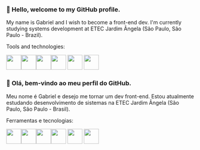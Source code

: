 ### 👋 Hello, welcome to my GitHub profile.
My name is Gabriel and I wish to become a front-end dev.
I'm currently studying systems development at ETEC Jardim Ângela (São Paulo, São Paulo - Brazil).

Tools and technologies:

<img src="https://cdn.jsdelivr.net/gh/devicons/devicon/icons/html5/html5-original.svg" width=40rem height=40rem/><img src="https://cdn.jsdelivr.net/gh/devicons/devicon/icons/css3/css3-original.svg" width=40rem height=40rem/><img src="https://cdn.jsdelivr.net/gh/devicons/devicon/icons/javascript/javascript-original.svg" width=40rem height=40rem/><img src="https://cdn.jsdelivr.net/gh/devicons/devicon/icons/dart/dart-original.svg" width=40rem height=40rem/>
<img src="https://cdn.jsdelivr.net/gh/devicons/devicon/icons/flutter/flutter-original.svg" width=40rem height=40rem/>
<img src="https://cdn.jsdelivr.net/gh/devicons/devicon/icons/bootstrap/bootstrap-original.svg" width=40rem height=40rem/>
             
### 👋 Olá, bem-vindo ao meu perfil do GitHub.
Meu nome é Gabriel e desejo me tornar um dev front-end.
Estou atualmente estudando desenvolvimento de sistemas na ETEC Jardim Ângela (São Paulo, São Paulo - Brasil).

Ferramentas e tecnologias:

<img src="https://cdn.jsdelivr.net/gh/devicons/devicon/icons/html5/html5-original.svg" width=40rem height=40rem/><img src="https://cdn.jsdelivr.net/gh/devicons/devicon/icons/css3/css3-original.svg" width=40rem height=40rem/><img src="https://cdn.jsdelivr.net/gh/devicons/devicon/icons/javascript/javascript-original.svg" width=40rem height=40rem/><img src="https://cdn.jsdelivr.net/gh/devicons/devicon/icons/dart/dart-original.svg" width=40rem height=40rem/>
<img src="https://cdn.jsdelivr.net/gh/devicons/devicon/icons/flutter/flutter-original.svg" width=40rem height=40rem/>
<img src="https://cdn.jsdelivr.net/gh/devicons/devicon/icons/bootstrap/bootstrap-original.svg" width=40rem height=40rem/>
             
          




<!--
**gabrielrochamatos/gabrielrochamatos** is a ✨ _special_ ✨ repository because its `README.md` (this file) appears on your GitHub profile.

Here are some ideas to get you started:

- 🔭 I’m currently working on ...
- 🌱 I’m currently learning ...
- 👯 I’m looking to collaborate on ...
- 🤔 I’m looking for help with ...
- 💬 Ask me about ...
- 📫 How to reach me: ...
- 😄 Pronouns: ...
- ⚡ Fun fact: ...
-->
